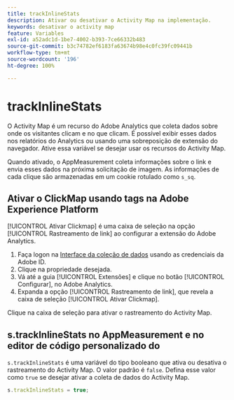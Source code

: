 ```yaml
---
title: trackInlineStats
description: Ativar ou desativar o Activity Map na implementação.
keywords: desativar o activity map
feature: Variables
exl-id: a52adc1d-1be7-4002-b393-7ce66332b483
source-git-commit: b3c74782ef6183fa63674b98e4c0fc39fc09441b
workflow-type: tm+mt
source-wordcount: '196'
ht-degree: 100%

---
```


# trackInlineStats

O Activity Map é um recurso do Adobe Analytics que coleta dados sobre onde os visitantes clicam e no que clicam. É possível exibir esses dados nos relatórios do Analytics ou usando uma sobreposição de extensão do navegador. Ative essa variável se desejar usar os recursos do Activity Map.

Quando ativado, o AppMeasurement coleta informações sobre o link e envia esses dados na próxima solicitação de imagem. As informações de cada clique são armazenadas em um cookie rotulado como `s_sq`.

## Ativar o ClickMap usando tags na Adobe Experience Platform

[!UICONTROL Ativar Clickmap] é uma caixa de seleção na opção [!UICONTROL Rastreamento de link] ao configurar a extensão do Adobe Analytics.

1. Faça logon na [Interface da coleção de dados](https://experience.adobe.com/data-collection) usando as credenciais da Adobe ID.
2. Clique na propriedade desejada.
3. Vá até a guia [!UICONTROL Extensões] e clique no botão [!UICONTROL Configurar], no Adobe Analytics.
4. Expanda a opção [!UICONTROL Rastreamento de link], que revela a caixa de seleção [!UICONTROL Ativar Clickmap].

Clique na caixa de seleção para ativar o rastreamento do Activity Map.

## s.trackInlineStats no AppMeasurement e no editor de código personalizado do 

`s.trackInlineStats` é uma variável do tipo booleano que ativa ou desativa o rastreamento do Activity Map. O valor padrão é `false`. Defina esse valor como `true` se desejar ativar a coleta de dados do Activity Map.

```js
s.trackInlineStats = true;
```
